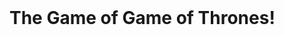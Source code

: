 <html>
<head>
	<title>The Game of Game of Thrones!</title>
	<link rel="stylesheet" type="text/css" href="style.css">
</head>
<header>

</header>
<body>
<div id="container">
<h2 style="font-size: 2em;">The Game of Game of Thrones!</h2>
<div id="image"></div>
<div id="imagesource"></div>
<div id="ccontent">
<div id="cdes"></div>
</div>
<div id="story"></div>

<section id="battlefield">
	<div id="battlelog">
	</div>
	<div id="result">
	</div>
</section>
<div id="playagain"></div>
</div> <!-- container -->
</body>

<script type="text/javascript" src="my_solution.js"></script>
</html>

